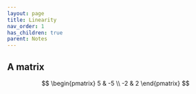 ```yaml
---
layout: page
title: Linearity  
nav_order: 1
has_children: true
parent: Notes
---
```


## A matrix 

$$
\begin{pmatrix} 
    5 & -5 \\
    -2 & 2 
\end{pmatrix}
$$